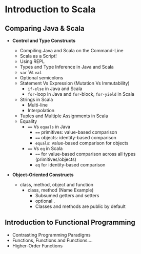 # Introduction to Scala

## Comparing Java & Scala
* **Control and Type Constructs**
    * Compiling Java and Scala on the Command-Line
    * Scala as a Script!
    * Using REPL
    * Types and Type Inference in Java and Scala
    * ```var``` Vs ```val```
    * Optional semicolons
    * Statement Vs Expression (Mutation Vs Immutability)
        * ```if-else``` in Java and Scala
        * ```for```-loop in Java and ```for```-block, ```for-yield``` in Scala
    * Strings in Scala
        * Multi-line
        * Interpolation
    * Tuples and Multiple Assignments in Scala
    * Equality
        * `==` Vs `equals` in Java
            * `==` primitives: value-based comparison
            * `==` objects: identity-based comparison
            * `equals`: value-based comparison for objects
        * `==` Vs `eq` in Scala
            * `==` for value-based comparison across all types (primitives/objects)
            * `eq` for identity-based comparison

* **Object-Oriented Constructs**
    * class, method, object and function
        * class, method (Name Example)
            * Subsumed getters and setters
            * optional .
            * Classes and methods are public by default 

## Introduction to Functional Programming
* Contrasting Programming Paradigms
* Functions, Functions and Functions....
* Higher-Order Functions